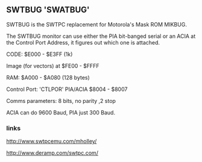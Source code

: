 
## SWTBUG 'SWATBUG'

SWTBUG is the SWTPC replacement for Motorola's Mask ROM MIKBUG. 

The SWTBUG monitor can use either the PIA bit-banged serial or an ACIA at the Control Port Address, it figures out which one is attached.

CODE: $E000 - $E3FF (1k)

Image (for vectors)  at  $FE00 - $FFFF

RAM: $A000 - $A080 (128 bytes)

Control Port: 'CTLPOR'   PIA/ACIA  $8004 - $8007    

Comms parameters: 8 bits, no parity ,2 stop

ACIA can do 9600 Baud, PIA just 300 Baud.

### links

http://www.swtpcemu.com/mholley/

http://www.deramp.com/swtpc.com/


